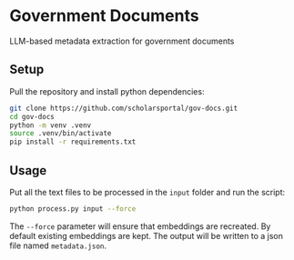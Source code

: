 # Government Documents

LLM-based metadata extraction for government documents

## Setup

Pull the repository and install python dependencies:

```bash
git clone https://github.com/scholarsportal/gov-docs.git
cd gov-docs
python -m venv .venv
source .venv/bin/activate
pip install -r requirements.txt
```

## Usage

Put all the text files to be processed in the `input` folder and run the script:

```bash
python process.py input --force
```

The `--force` parameter will ensure that embeddings are recreated. By default existing embeddings are kept. The output will be written to a json file named `metadata.json`.
